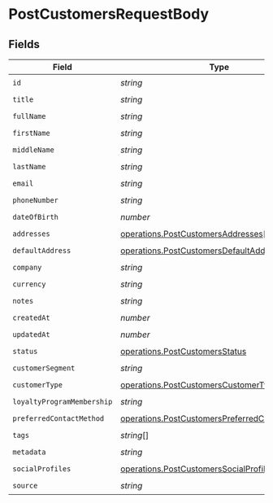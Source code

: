 # PostCustomersRequestBody


## Fields

| Field                                                                                                            | Type                                                                                                             | Required                                                                                                         | Description                                                                                                      |
| ---------------------------------------------------------------------------------------------------------------- | ---------------------------------------------------------------------------------------------------------------- | ---------------------------------------------------------------------------------------------------------------- | ---------------------------------------------------------------------------------------------------------------- |
| `id`                                                                                                             | *string*                                                                                                         | :heavy_check_mark:                                                                                               | N/A                                                                                                              |
| `title`                                                                                                          | *string*                                                                                                         | :heavy_check_mark:                                                                                               | N/A                                                                                                              |
| `fullName`                                                                                                       | *string*                                                                                                         | :heavy_check_mark:                                                                                               | N/A                                                                                                              |
| `firstName`                                                                                                      | *string*                                                                                                         | :heavy_check_mark:                                                                                               | N/A                                                                                                              |
| `middleName`                                                                                                     | *string*                                                                                                         | :heavy_check_mark:                                                                                               | N/A                                                                                                              |
| `lastName`                                                                                                       | *string*                                                                                                         | :heavy_check_mark:                                                                                               | N/A                                                                                                              |
| `email`                                                                                                          | *string*                                                                                                         | :heavy_check_mark:                                                                                               | N/A                                                                                                              |
| `phoneNumber`                                                                                                    | *string*                                                                                                         | :heavy_check_mark:                                                                                               | N/A                                                                                                              |
| `dateOfBirth`                                                                                                    | *number*                                                                                                         | :heavy_check_mark:                                                                                               | N/A                                                                                                              |
| `addresses`                                                                                                      | [operations.PostCustomersAddresses](../../models/operations/postcustomersaddresses.md)[]                         | :heavy_check_mark:                                                                                               | N/A                                                                                                              |
| `defaultAddress`                                                                                                 | [operations.PostCustomersDefaultAddress](../../models/operations/postcustomersdefaultaddress.md)                 | :heavy_check_mark:                                                                                               | N/A                                                                                                              |
| `company`                                                                                                        | *string*                                                                                                         | :heavy_check_mark:                                                                                               | N/A                                                                                                              |
| `currency`                                                                                                       | *string*                                                                                                         | :heavy_check_mark:                                                                                               | N/A                                                                                                              |
| `notes`                                                                                                          | *string*                                                                                                         | :heavy_check_mark:                                                                                               | N/A                                                                                                              |
| `createdAt`                                                                                                      | *number*                                                                                                         | :heavy_check_mark:                                                                                               | N/A                                                                                                              |
| `updatedAt`                                                                                                      | *number*                                                                                                         | :heavy_check_mark:                                                                                               | N/A                                                                                                              |
| `status`                                                                                                         | [operations.PostCustomersStatus](../../models/operations/postcustomersstatus.md)                                 | :heavy_check_mark:                                                                                               | N/A                                                                                                              |
| `customerSegment`                                                                                                | *string*                                                                                                         | :heavy_check_mark:                                                                                               | N/A                                                                                                              |
| `customerType`                                                                                                   | [operations.PostCustomersCustomerType](../../models/operations/postcustomerscustomertype.md)                     | :heavy_check_mark:                                                                                               | N/A                                                                                                              |
| `loyaltyProgramMembership`                                                                                       | *string*                                                                                                         | :heavy_check_mark:                                                                                               | N/A                                                                                                              |
| `preferredContactMethod`                                                                                         | [operations.PostCustomersPreferredContactMethod](../../models/operations/postcustomerspreferredcontactmethod.md) | :heavy_check_mark:                                                                                               | N/A                                                                                                              |
| `tags`                                                                                                           | *string*[]                                                                                                       | :heavy_check_mark:                                                                                               | N/A                                                                                                              |
| `metadata`                                                                                                       | *string*                                                                                                         | :heavy_check_mark:                                                                                               | N/A                                                                                                              |
| `socialProfiles`                                                                                                 | [operations.PostCustomersSocialProfiles](../../models/operations/postcustomerssocialprofiles.md)[]               | :heavy_check_mark:                                                                                               | N/A                                                                                                              |
| `source`                                                                                                         | *string*                                                                                                         | :heavy_check_mark:                                                                                               | N/A                                                                                                              |